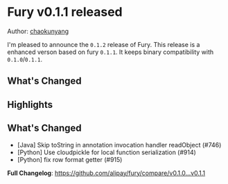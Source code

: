 # Fury v0.1.1 released

Author: [chaokunyang](https://github.com/chaokunyang)

I'm pleased to announce the `0.1.2` release of Fury. This release is a enhanced verson based on fury `0.1.1`. It keeps binary compatibility with `0.1.0`/`0.1.1`.


## What's Changed
## Highlights
## What's Changed
-  [Java] Skip toString in annotation invocation handler readObject (#746)
- [Python] Use cloudpickle for local function serialization (#914)
- [Python] fix row format getter (#915)

**Full Changelog**: https://github.com/alipay/fury/compare/v0.1.0...v0.1.1
